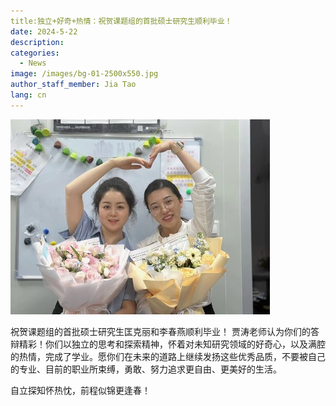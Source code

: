```yaml
---
title:独立+好奇+热情：祝贺课题组的首批硕士研究生顺利毕业！  
date: 2024-5-22
description: 
categories:
  - News
image: /images/bg-01-2500x550.jpg
author_staff_member: Jia Tao
lang: cn
---
```

![](/images/240522-3.jpg)

祝贺课题组的首批硕士研究生匡克丽和李春燕顺利毕业！
贾涛老师认为你们的答辩精彩！你们以独立的思考和探索精神，怀着对未知研究领域的好奇心，以及满腔的热情，完成了学业。愿你们在未来的道路上继续发扬这些优秀品质，不要被自己的专业、目前的职业所束缚，勇敢、努力追求更自由、更美好的生活。

自立探知怀热忱，前程似锦更逢春！
